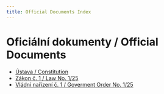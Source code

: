 ```yaml
---
title: Official Documents Index
---
```


# Oficiální dokumenty / Official Documents 

- [Ústava / Constitution](./documents/constitution)
- [Zákon č. 1 / Law No. 1/25](./documents/law125)
- [Vládní nařízení č. 1 / Goverment Order No. 1/25](./documents/order125)
